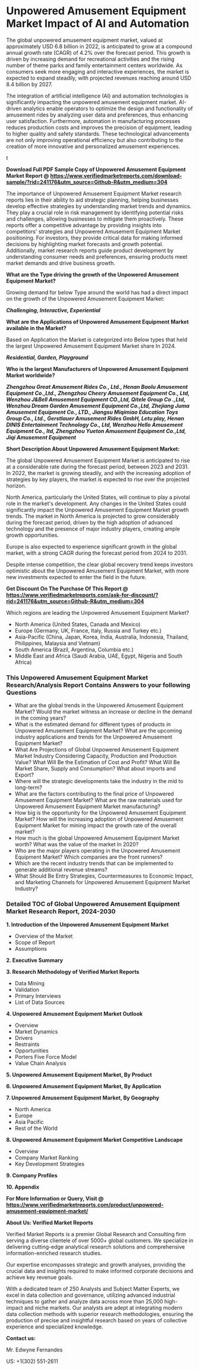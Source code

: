 <meta name="title" content="Global Unpowered Amusement Equipment Market Impact of AI and Automation"><meta name="description" content="The global unpowered amusement equipment market, valued at approximately USD 6.8 billion in 2022, is anticipated to grow at a compound annual growth rate (CAGR) of 4.2"><meta name="title" content="Unpowered Amusement Equipment Market Size, Share, Scope, Trends, Growth, Opportunities, Analysis, Forecast"><h1>Unpowered Amusement Equipment Market Impact of AI and Automation</h1><p>The global unpowered amusement equipment market, valued at approximately USD 6.8 billion in 2022, is anticipated to grow at a compound annual growth rate (CAGR) of 4.2% over the forecast period. This growth is driven by increasing demand for recreational activities and the rising number of theme parks and family entertainment centers worldwide. As consumers seek more engaging and interactive experiences, the market is expected to expand steadily, with projected revenues reaching around USD 8.4 billion by 2027.</p><p>The integration of artificial intelligence (AI) and automation technologies is significantly impacting the unpowered amusement equipment market. AI-driven analytics enable operators to optimize the design and functionality of amusement rides by analyzing user data and preferences, thus enhancing user satisfaction. Furthermore, automation in manufacturing processes reduces production costs and improves the precision of equipment, leading to higher quality and safety standards. These technological advancements are not only improving operational efficiency but also contributing to the creation of more innovative and personalized amusement experiences.</p>t</p><p id="" class=""><strong>Download Full PDF Sample Copy of Unpowered Amusement Equipment Market Report @ <a href="https://www.verifiedmarketreports.com/download-sample/?rid=241176&utm_source=Github-R&utm_medium=304" target="_blank">https://www.verifiedmarketreports.com/download-sample/?rid=241176&utm_source=Github-R&utm_medium=304</a></strong></p><p>The importance of&nbsp;Unpowered Amusement Equipment Market research reports lies in their ability to aid strategic planning, helping businesses develop effective strategies by understanding market trends and dynamics. They play a crucial role in risk management by identifying potential risks and challenges, allowing businesses to mitigate them proactively. These reports offer a competitive advantage by providing insights into competitors' strategies and Unpowered Amusement Equipment Market positioning. For investors, they provide critical data for making informed decisions by highlighting market forecasts and growth potential. Additionally, market research reports guide product development by understanding consumer needs and preferences, ensuring products meet market demands and drive business growth.</p><p><strong>What are the&nbsp;Type driving the growth of the Unpowered Amusement Equipment Market?</strong></p><p id="" class="">Growing demand for below Type around the world has had a direct impact on the growth of the Unpowered Amusement Equipment Market:</p><em><strong>Challenging, Interactive, Experiential</strong></em></p><strong>What are the&nbsp;Applications&nbsp;of Unpowered Amusement Equipment Market available in the Market?</strong></p><p id="" class="">Based on Application the Market is categorized into Below types that held the largest Unpowered Amusement Equipment Market share In 2024.</p><em><strong>Residential, Garden, Playground</strong></em></p><strong>Who is the largest Manufacturers of Unpowered Amusement Equipment Market worldwide?</strong></p><p><em><strong>Zhengzhou Great Amusement Rides Co., Ltd., Henan Baolu Amusement Equipment Co.,Ltd., Zhengzhou Cheery Amusement Equipment Co., Ltd, Wenzhou J&Bell Amusement Equipment CO.,Ltd, Qitele Group Co .,Ltd, Wenzhou Dream Garden Amusement Equipment Co.,Ltd, Zhejiang Juma Amusement Equipment Co., LTD., Jiangsu Miqimiao Education Toys Group Co., Ltd., Gerstlauer Amusement Rides GmbH, Letu play, Henan DINIS Entertainment Technology Co., Ltd, Wenzhou Hello Amusement Equipment Co., ltd, Zhengzhou Yueton Amusement Equipment Co.,Ltd, Jiqi Amusement Equipment</strong></em></p><p id="" class=""><strong>Short Description About Unpowered Amusement Equipment Market:</strong></p><p>The global Unpowered Amusement Equipment Market is anticipated to rise at a considerable rate during the forecast period, between 2023 and 2031. In 2022, the market is growing steadily, and with the increasing adoption of strategies by key players, the market is expected to rise over the projected horizon.</p><p>North America, particularly the United States, will continue to play a pivotal role in the market's development. Any changes in the United States could significantly impact the Unpowered Amusement Equipment Market growth trends. The market in North America is projected to grow considerably during the forecast period, driven by the high adoption of advanced technology and the presence of major industry players, creating ample growth opportunities.</p><p>Europe is also expected to experience significant growth in the global market, with a strong CAGR during the forecast period from 2024 to 2031.</p><p>Despite intense competition, the clear global recovery trend keeps investors optimistic about the Unpowered Amusement Equipment Market, with more new investments expected to enter the field in the future.</p><p id="" class=""><strong>Get Discount On The Purchase Of This Report @ <a href="https://www.verifiedmarketreports.com/ask-for-discount/?rid=241176&utm_source=Github-R&utm_medium=304" target="_blank">https://www.verifiedmarketreports.com/ask-for-discount/?rid=241176&utm_source=Github-R&utm_medium=304</a></strong></p>Which regions are leading the Unpowered Amusement Equipment Market?</p><ul><li>North America (United States, Canada and Mexico)</li><li>Europe (Germany, UK, France, Italy, Russia and Turkey etc.)</li><li>Asia-Pacific (China, Japan, Korea, India, Australia, Indonesia, Thailand, Philippines, Malaysia and Vietnam)</li><li>South America (Brazil, Argentina, Columbia etc.)</li><li>Middle East and Africa (Saudi Arabia, UAE, Egypt, Nigeria and South Africa)</li></ul><h3 id="" class="">This Unpowered Amusement Equipment Market Research/Analysis Report Contains Answers to your following Questions</h3><ul><li>What are the global trends in the Unpowered Amusement Equipment Market? Would the market witness an increase or decline in the demand in the coming years?</li><li>What is the estimated demand for different types of products in Unpowered Amusement Equipment Market? What are the upcoming industry applications and trends for the Unpowered Amusement Equipment Market?</li><li>What Are Projections of Global Unpowered Amusement Equipment Market Industry Considering Capacity, Production and Production Value? What Will Be the Estimation of Cost and Profit? What Will Be Market Share, Supply and Consumption? What about imports and Export?</li><li>Where will the strategic developments take the industry in the mid to long-term?</li><li>What are the factors contributing to the final price of Unpowered Amusement Equipment Market? What are the raw materials used for Unpowered Amusement Equipment Market manufacturing?</li><li>How big is the opportunity for the Unpowered Amusement Equipment Market? How will the increasing adoption of Unpowered Amusement Equipment Market for mining impact the growth rate of the overall market?</li><li>How much is the global Unpowered Amusement Equipment Market worth? What was the value of the market In 2020?</li><li>Who are the major players operating in the Unpowered Amusement Equipment Market? Which companies are the front runners?</li><li>Which are the recent industry trends that can be implemented to generate additional revenue streams?</li><li>What Should Be Entry Strategies, Countermeasures to Economic Impact, and Marketing Channels for Unpowered Amusement Equipment Market Industry?</li></ul><h3 id="" class="">Detailed TOC of Global Unpowered Amusement Equipment Market Research Report, 2024-2030</h3><p id="" class=""><strong>1. Introduction of the Unpowered Amusement Equipment Market</strong></p><ul><li>Overview of the Market</li><li>Scope of Report</li><li>Assumptions</li></ul><p id="" class=""><strong>2. Executive Summary</strong></p><p id="" class=""><strong>3. Research Methodology of Verified Market Reports</strong></p><ul><li>Data Mining</li><li>Validation</li><li>Primary Interviews</li><li>List of Data Sources</li></ul><p id="" class=""><strong>4. Unpowered Amusement Equipment Market Outlook</strong></p><ul><li>Overview</li><li>Market Dynamics</li><li>Drivers</li><li>Restraints</li><li>Opportunities</li><li>Porters Five Force Model</li><li>Value Chain Analysis</li></ul><p id="" class=""><strong>5. Unpowered Amusement Equipment Market, By Product</strong></p><p id="" class=""><strong>6. Unpowered Amusement Equipment Market, By Application</strong></p><p id="" class=""><strong>7. Unpowered Amusement Equipment Market, By Geography</strong></p><ul><li>North America</li><li>Europe</li><li>Asia Pacific</li><li>Rest of the World</li></ul><p id="" class=""><strong>8. Unpowered Amusement Equipment Market Competitive Landscape</strong></p><ul><li>Overview</li><li>Company Market Ranking</li><li>Key Development Strategies</li></ul><p id="" class=""><strong>9. Company Profiles</strong></p><p id="" class=""><strong>10. Appendix</strong></p><p id="" class=""><strong>For More Information or Query, Visit @ <a href="https://www.verifiedmarketreports.com/product/unpowered-amusement-equipment-market/" target="_blank">https://www.verifiedmarketreports.com/product/unpowered-amusement-equipment-market/</a></strong></p><p id="" class=""><strong>About Us: Verified Market Reports</strong></p><p id="" class="">Verified Market Reports is a premier Global Research and Consulting firm serving a diverse clientele of over 5000+ global customers. We specialize in delivering cutting-edge analytical research solutions and comprehensive information-enriched research studies.</p><p id="" class="">Our expertise encompasses strategic and growth analyses, providing the crucial data and insights required to make informed corporate decisions and achieve key revenue goals.</p><p id="" class="">With a dedicated team of 250 Analysts and Subject Matter Experts, we excel in data collection and governance, utilizing advanced industrial techniques to gather and analyze data across more than 25,000 high-impact and niche markets. Our analysts are adept at integrating modern data collection methods with superior research methodologies, ensuring the production of precise and insightful research based on years of collective experience and specialized knowledge.</p><p id="" class=""><strong>Contact us:</strong></p><p id="" class="">Mr. Edwyne Fernandes</p><p id="" class="">US: +1(302) 551-2611</p>